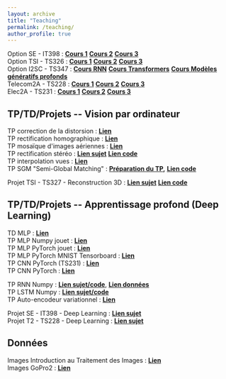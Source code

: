 ```yaml
---
layout: archive
title: "Teaching"
permalink: /teaching/
author_profile: true
---
```


Option SE - IT398 : [**Cours 1**](https://www.google.com/url?q=https%3A%2F%2Fmycore.core-cloud.net%2Findex.php%2Fs%2Fu63TKZfos1CQpu0%2Fdownload&sa=D&sntz=1&usg=AOvVaw3jp5ZTSEumVu-8q7Ary5lg) [**Cours 2**](https://www.google.com/url?q=https%3A%2F%2Fmycore.core-cloud.net%2Findex.php%2Fs%2FulOBGkCCR09fTq1%2Fdownload&sa=D&sntz=1&usg=AOvVaw3EP1A8cMtPCcwGPP7aeA6G) [**Cours 3**](https://mycore.core-cloud.net/index.php/s/qaUgCWFPYinfZzP/download)  
Option TSI - TS326 : [**Cours 1**](https://www.google.com/url?q=https%3A%2F%2Fmycore.core-cloud.net%2Findex.php%2Fs%2Fu63TKZfos1CQpu0%2Fdownload&sa=D&sntz=1&usg=AOvVaw3jp5ZTSEumVu-8q7Ary5lg) [**Cours 2**](https://www.google.com/url?q=https%3A%2F%2Fmycore.core-cloud.net%2Findex.php%2Fs%2FulOBGkCCR09fTq1%2Fdownload&sa=D&sntz=1&usg=AOvVaw3EP1A8cMtPCcwGPP7aeA6G) [**Cours 3**](https://www.google.com/url?q=https%3A%2F%2Fmycore.core-cloud.net%2Findex.php%2Fs%2FqaUgCWFPYinfZzP%2Fdownload&sa=D&sntz=1&usg=AOvVaw0YXpLrwVUPJqXKrFPBWxgY)  
Option I2SC - TS347 : [**Cours RNN**](https://www.google.com/url?q=https%3A%2F%2Fmycore.core-cloud.net%2Findex.php%2Fs%2FDXyqoJ8NtRtBdhX%2Fdownload&sa=D&sntz=1&usg=AOvVaw0313YYdSVY8UZ0Id8rw4DG) [**Cours Transformers**](https://mycore.core-cloud.net/index.php/s/9ueaWafCSPnBMuP/download) [**Cours Modèles génératifs profonds**](https://mycore.core-cloud.net/index.php/s/6lRV2KOPMy7nI0Z/download)  
Telecom2A - TS228 : [**Cours 1**](https://mycore.core-cloud.net/index.php/s/PttaDm06Geg5clE/download) [**Cours 2**](https://mycore.core-cloud.net/index.php/s/y8ohAqvCoJFdTKH/download) [**Cours 3**](https://mycore.core-cloud.net/index.php/s/Cgv7Q4YWRulJQ3S/download)  
Elec2A - TS231 : [**Cours 1**](https://mycore.core-cloud.net/index.php/s/PttaDm06Geg5clE/download) [**Cours 2**](https://mycore.core-cloud.net/index.php/s/y8ohAqvCoJFdTKH/download) [**Cours 3**](https://mycore.core-cloud.net/index.php/s/Cgv7Q4YWRulJQ3S/download)  



## TP/TD/Projets -- Vision par ordinateur

TP correction de la distorsion : [**Lien**](https://mycore.core-cloud.net/index.php/s/8AhvRdEXCh4cDtM/download)  
TP rectification homographique : [**Lien**](https://mycore.core-cloud.net/index.php/s/ZIe5G2uIUGf3YMu/download)  
TP mosaïque d'images aériennes : [**Lien**](https://www.google.com/url?q=https%3A%2F%2Fmycore.core-cloud.net%2Findex.php%2Fs%2F2QlNAJEDJddeUEW%2Fdownload&sa=D&sntz=1&usg=AOvVaw064_jKIQ8OIUbCIwfG0Qmz)  
TP rectification stéréo : [**Lien sujet**](https://mycore.core-cloud.net/index.php/s/TdDeKndEqJgGNZ5/download) [**Lien code**](https://mycore.core-cloud.net/index.php/s/yFERnMtGIQh4lKM/download)  
TP interpolation vues : [**Lien**](https://www.google.com/url?q=https%3A%2F%2Fmycore.core-cloud.net%2Findex.php%2Fs%2FDxkty6f116HNBmo&sa=D&sntz=1&usg=AOvVaw1r0Nez3sh7osfDcMkMKlh_)  
TP SGM "Semi-Global Matching" : [**Préparation du TP**](https://www.google.com/url?q=https%3A%2F%2Fmycore.core-cloud.net%2Findex.php%2Fs%2FR1KDxzoj2sctYAu%2Fdownload&sa=D&sntz=1&usg=AOvVaw2Ndx1vRb-6E3FYrx8eBkI-)**,** [**Lien code**](https://www.google.com/url?q=https%3A%2F%2Fmycore.core-cloud.net%2Findex.php%2Fs%2FpKqPf282mCygdyw%2Fdownload&sa=D&sntz=1&usg=AOvVaw0UMyArYC2jIpoNvqe8BW05)  

  
Projet TSI - TS327 - Reconstruction 3D :  [**Lien sujet**](https://mycore.core-cloud.net/index.php/s/2cPvZZK5zlHl9Ns/download)  [**Lien code**](https://mycore.core-cloud.net/index.php/s/2Q6yCNBfEJiF1my/download)



## TP/TD/Projets -- Apprentissage profond (Deep Learning)

TD MLP : [**Lien**](https://mycore.core-cloud.net/index.php/s/ImauS8e9BYHaJgZ/download)  
TP MLP Numpy jouet : [**Lien**](https://mycore.core-cloud.net/index.php/s/7ZrPsN07A0gU8El/download)  
TP MLP PyTorch jouet : [**Lien**](https://mycore.core-cloud.net/index.php/s/13LHaMHA0EQVDRZ/download)  
TP MLP PyTorch MNIST Tensorboard : [**Lien**](https://www.google.com/url?q=https%3A%2F%2Fmycore.core-cloud.net%2Findex.php%2Fs%2FG139MEforG2MkVi%2Fdownload&sa=D&sntz=1&usg=AOvVaw3HkROwJbSBDTV-HImec-5L)  
TP CNN PyTorch (TS231) : [**Lien**](https://mycore.core-cloud.net/index.php/s/d6B2QilOxbKBQXa/download)  
TP CNN PyTorch : [**Lien**](https://www.google.com/url?q=https%3A%2F%2Fmycore.core-cloud.net%2Findex.php%2Fs%2Fo59TvQuUiIAlnR8%2Fdownload&sa=D&sntz=1&usg=AOvVaw0zUwlwzShvRC4WLM8cmBKt)  
  
  
TP RNN Numpy : [**Lien sujet/code**](https://www.google.com/url?q=https%3A%2F%2Fmycore.cnrs.fr%2Findex.php%2Fs%2FvN5RIQTrV0r62Mn%2Fdownload&sa=D&sntz=1&usg=AOvVaw1877eARa125DebJAum6m00), [**Lien données**](https://www.google.com/url?q=https%3A%2F%2Fmycore.core-cloud.net%2Findex.php%2Fs%2FDXdDKTd0pcKT1o2&sa=D&sntz=1&usg=AOvVaw3Dn6Gli0j0y2ID-K59XcwR)  
TP LSTM Numpy : [**Lien sujet/code**](https://www.google.com/url?q=https%3A%2F%2Fmycore.cnrs.fr%2Findex.php%2Fs%2FUjRcZdXlZCp4R1x%2Fdownload&sa=D&sntz=1&usg=AOvVaw2mL_m0sz12uP3sfbA6V1UC)  
TP Auto-encodeur variationnel : [**Lien**](https://mycore.core-cloud.net/index.php/s/IhSdCupceQXmgRf/download)  
  
Projet SE - IT398 - Deep Learning :  [**Lien sujet**](https://www.google.com/url?q=https%3A%2F%2Fmycore.core-cloud.net%2Findex.php%2Fs%2FQ63FJ8hu64QKcMs%2Fdownload&sa=D&sntz=1&usg=AOvVaw3N_3YnAFKf7PyzEhTSjn4T)  
Projet T2 - TS228 - Deep Learning :  [**Lien sujet**](https://www.google.com/url?q=https%3A%2F%2Fmycore.core-cloud.net%2Findex.php%2Fs%2FjGqcC9KZmLSdVr1%2Fdownload&sa=D&sntz=1&usg=AOvVaw0bDnmHjBOEP4zCLnOZmRfd)



## Données

Images Introduction au Traitement des Images : [**Lien**](https://www.google.com/url?q=https%3A%2F%2Fmycore.cnrs.fr%2Findex.php%2Fs%2FGouj9Cam7GY35MB&sa=D&sntz=1&usg=AOvVaw04f3EGvZ829YedJU8tBPa5)  
Images GoPro2 : [**Lien**](https://www.google.com/url?q=https%3A%2F%2Fmycore.cnrs.fr%2Findex.php%2Fs%2FclN3xly36dOslwX&sa=D&sntz=1&usg=AOvVaw1u3eomUXXeBhNBp9Fjx0nX)
